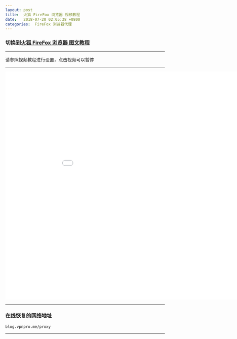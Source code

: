 ```yaml
---
layout: post
title:  火狐 FireFox 浏览器 视频教程
date:   2018-07-20 02:05:38 +0800
categories:  FireFox 浏览器代理
---
```


### 切换到[火狐 FireFox 浏览器 **图文教程**](/2018/07/firefox_txt/ "FireFox")

****

请参照视频教程进行设置，点击视频可以暂停

****
<iframe width="960" height="720" src="/files/FireFox.mp4" frameborder="0" allow="autoplay; encrypted-media" allowfullscreen></iframe>

****

### 在线恢复的网络地址

```
blog.vpnpro.me/proxy
```
****